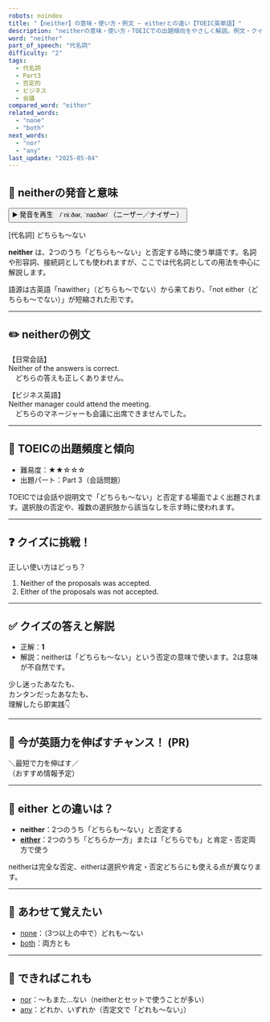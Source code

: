 ```yaml
---
robots: noindex
title: "【neither】の意味・使い方・例文 ― eitherとの違い【TOEIC英単語】"
description: "neitherの意味・使い方・TOEICでの出題傾向をやさしく解説。例文・クイズ付きでeitherとの違いもわかりやすく学べます。"
word: "neither"
part_of_speech: "代名詞"
difficulty: "2"
tags:
  - 代名詞
  - Part3
  - 否定的
  - ビジネス
  - 会議
compared_word: "either"
related_words:
  - "none"
  - "both"
next_words:
  - "nor"
  - "any"
last_update: "2025-05-04"
---
```


## 🔰 neitherの発音と意味

<button class="play-audio" onclick="playTTS('neither')">
  <span class="play-audio-main">
    ▶️ 発音を再生　/ˈniːðər, ˈnaɪðər/
  </span>
  <span class="play-audio-sub">
    （ニーザー／ナイザー）
  </span>
</button>

[代名詞] どちらも～ない

**neither** は、2つのうち「どちらも～ない」と否定する時に使う単語です。名詞や形容詞、接続詞としても使われますが、ここでは代名詞としての用法を中心に解説します。

語源は古英語「nawither」（どちらも～でない）から来ており、「not either（どちらも～でない）」が短縮された形です。

---

## ✏️ neitherの例文

【日常会話】  
Neither of the answers is correct.  
　どちらの答えも正しくありません。

【ビジネス英語】  
Neither manager could attend the meeting.  
　どちらのマネージャーも会議に出席できませんでした。

---

## 🎯 TOEICの出題頻度と傾向

- 難易度：★★☆☆☆
- 出題パート：Part 3（会話問題）

TOEICでは会話や説明文で「どちらも～ない」と否定する場面でよく出題されます。選択肢の否定や、複数の選択肢から該当なしを示す時に使われます。

---

## ❓ クイズに挑戦！

正しい使い方はどっち？

1. Neither of the proposals was accepted.  
2. Either of the proposals was not accepted.

---

## ✅ クイズの答えと解説

- 正解：**1**
- 解説：neitherは「どちらも～ない」という否定の意味で使います。2は意味が不自然です。

少し迷ったあなたも、  
カンタンだったあなたも、  
理解したら即実践👇️

---

## 🚀 今が英語力を伸ばすチャンス！ (PR)

<div class="info-center">
＼最短で力を伸ばす／<br>  
（おすすめ情報予定）
</div>

---

## 🤔  either との違いは？

- **neither**：2つのうち「どちらも～ない」と否定する
- **[either](/word/either/)**：2つのうち「どちらか一方」または「どちらでも」と肯定・否定両方で使う

neitherは完全な否定、eitherは選択や肯定・否定どちらにも使える点が異なります。

---

## 🧩 あわせて覚えたい

- [none](/word/none/)：（3つ以上の中で）どれも～ない
- [both](/word/both/)：両方とも

---

## 📖 できればこれも

- [nor](/word/nor/)：～もまた…ない（neitherとセットで使うことが多い）
- [any](/word/any/)：どれか、いずれか（否定文で「どれも～ない」）

<!-- cvid: aid23_bid01 -->
